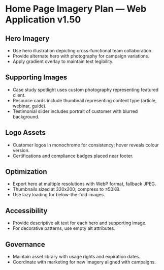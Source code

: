 # Home Page Imagery Plan — Web Application v1.50

## Hero Imagery
- Use hero illustration depicting cross-functional team collaboration.
- Provide alternate hero with photography for campaign variations.
- Apply gradient overlay to maintain text legibility.

## Supporting Images
- Case study spotlight uses custom photography representing featured client.
- Resource cards include thumbnail representing content type (article, webinar, guide).
- Testimonial slider includes portrait of customer with blurred background.

## Logo Assets
- Customer logos in monochrome for consistency; hover reveals colour version.
- Certifications and compliance badges placed near footer.

## Optimization
- Export hero at multiple resolutions with WebP format, fallback JPEG.
- Thumbnails sized at 320x200; compress to ≤50KB.
- Use lazy loading for below-the-fold images.

## Accessibility
- Provide descriptive alt text for each hero and supporting image.
- For decorative patterns, use empty alt attributes.

## Governance
- Maintain asset library with usage rights and expiration dates.
- Coordinate with marketing for new imagery aligned with campaigns.
